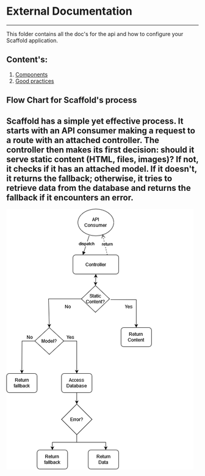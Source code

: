# External Documentation

---
This folder contains all the doc's for the api and how to configure your Scaffold 
application. 

## Content's:
1. [Components](component's.md)
2. [Good practices](good-practices.md)


## Flow Chart for Scaffold's process
Scaffold has a simple yet effective process.
It starts with an API consumer making a request to a route with an attached controller. 
The controller then makes its first decision: should it serve static content (HTML, files, images)? 
If not, it checks if it has an attached model. If it doesn't, it returns the fallback; 
otherwise, it tries to retrieve data from the database 
and returns the fallback if it encounters an error.
---
![process-flowchart.png](process-flowchart.png)